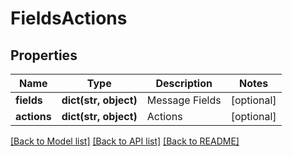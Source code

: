 # FieldsActions

## Properties
Name | Type | Description | Notes
------------ | ------------- | ------------- | -------------
**fields** | **dict(str, object)** | Message Fields | [optional] 
**actions** | **dict(str, object)** | Actions | [optional] 

[[Back to Model list]](../README.md#documentation-for-models) [[Back to API list]](../README.md#documentation-for-api-endpoints) [[Back to README]](../README.md)


